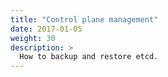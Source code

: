 ```yaml
---
title: "Control plane management"
date: 2017-01-05
weight: 30
description: >
  How to backup and restore etcd.
---
```

